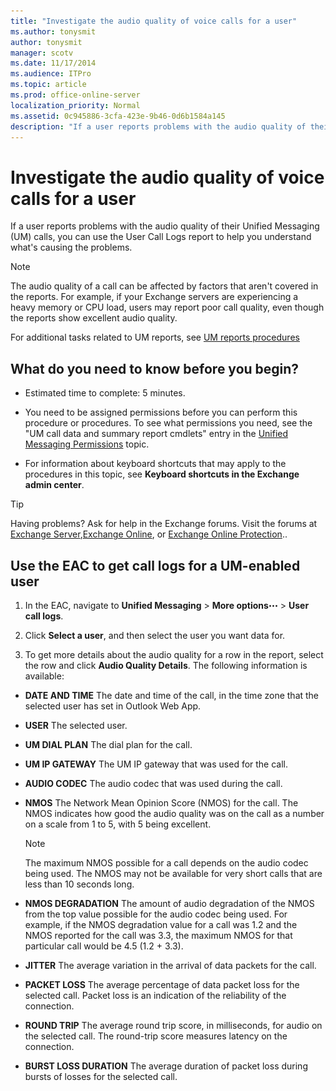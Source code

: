 ```yaml
---
title: "Investigate the audio quality of voice calls for a user"
ms.author: tonysmit
author: tonysmit
manager: scotv
ms.date: 11/17/2014
ms.audience: ITPro
ms.topic: article
ms.prod: office-online-server
localization_priority: Normal
ms.assetid: 0c945886-3cfa-423e-9b46-0d6b1584a145
description: "If a user reports problems with the audio quality of their Unified Messaging (UM) calls, you can use the User Call Logs report to help you understand what's causing the problems."
---
```


# Investigate the audio quality of voice calls for a user

If a user reports problems with the audio quality of their Unified Messaging (UM) calls, you can use the User Call Logs report to help you understand what's causing the problems.
  
> [!NOTE]
> The audio quality of a call can be affected by factors that aren't covered in the reports. For example, if your Exchange servers are experiencing a heavy memory or CPU load, users may report poor call quality, even though the reports show excellent audio quality. 
  
For additional tasks related to UM reports, see [UM reports procedures](um-reports-procedures.md)
  
## What do you need to know before you begin?

- Estimated time to complete: 5 minutes.
    
- You need to be assigned permissions before you can perform this procedure or procedures. To see what permissions you need, see the "UM call data and summary report cmdlets" entry in the [Unified Messaging Permissions](http://technet.microsoft.com/library/d326c3bc-8f33-434a-bf02-a83cc26a5498.aspx) topic. 
    
- For information about keyboard shortcuts that may apply to the procedures in this topic, see **Keyboard shortcuts in the Exchange admin center**.
    
> [!TIP]
> Having problems? Ask for help in the Exchange forums. Visit the forums at [Exchange Server](https://go.microsoft.com/fwlink/p/?linkId=60612),[Exchange Online](https://go.microsoft.com/fwlink/p/?linkId=267542), or [Exchange Online Protection](https://go.microsoft.com/fwlink/p/?linkId=285351).. 
  
## Use the EAC to get call logs for a UM-enabled user

1. In the EAC, navigate to **Unified Messaging** \> **More options**![More Options Icon](../../media/ITPro_EAC_MoreOptionsIcon.gif) \> **User call logs**.
    
2. Click **Select a user**, and then select the user you want data for. 
    
3. To get more details about the audio quality for a row in the report, select the row and click **Audio Quality Details**. The following information is available:
    
  - **DATE AND TIME** The date and time of the call, in the time zone that the selected user has set in Outlook Web App. 
    
  - **USER** The selected user. 
    
  - **UM DIAL PLAN** The dial plan for the call. 
    
  - **UM IP GATEWAY** The UM IP gateway that was used for the call. 
    
  - **AUDIO CODEC** The audio codec that was used during the call. 
    
  - **NMOS** The Network Mean Opinion Score (NMOS) for the call. The NMOS indicates how good the audio quality was on the call as a number on a scale from 1 to 5, with 5 being excellent. 
    
    > [!NOTE]
    > The maximum NMOS possible for a call depends on the audio codec being used. The NMOS may not be available for very short calls that are less than 10 seconds long. 
  
  - **NMOS DEGRADATION** The amount of audio degradation of the NMOS from the top value possible for the audio codec being used. For example, if the NMOS degradation value for a call was 1.2 and the NMOS reported for the call was 3.3, the maximum NMOS for that particular call would be 4.5 (1.2 + 3.3). 
    
  - **JITTER** The average variation in the arrival of data packets for the call. 
    
  - **PACKET LOSS** The average percentage of data packet loss for the selected call. Packet loss is an indication of the reliability of the connection. 
    
  - **ROUND TRIP** The average round trip score, in milliseconds, for audio on the selected call. The round-trip score measures latency on the connection. 
    
  - **BURST LOSS DURATION** The average duration of packet loss during bursts of losses for the selected call. 
    

